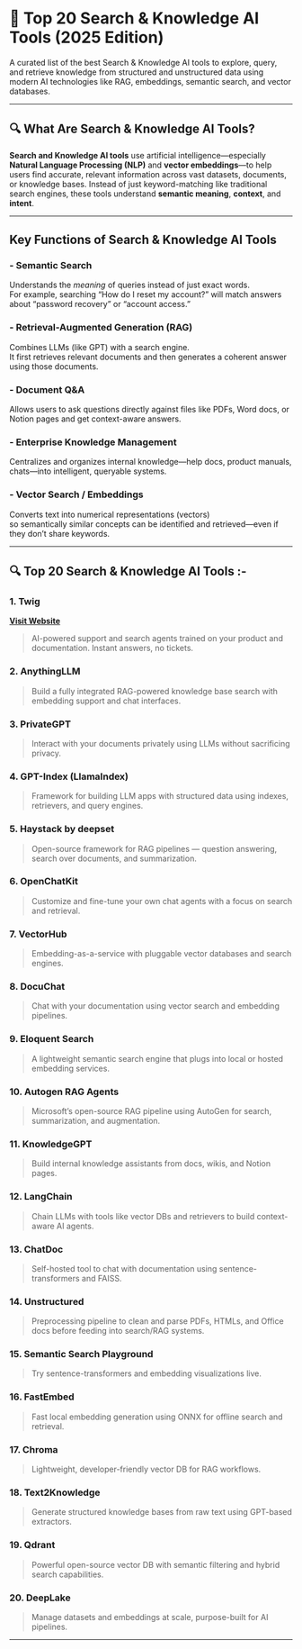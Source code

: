 # 🧠 Top 20 Search & Knowledge AI Tools (2025 Edition)

A curated list of the best Search & Knowledge AI tools to explore, query, and retrieve knowledge from structured and unstructured data using modern AI technologies like RAG, embeddings, semantic search, and vector databases.

---
## 🔍 What Are Search & Knowledge AI Tools?

**Search and Knowledge AI tools** use artificial intelligence—especially **Natural Language Processing (NLP)** and **vector embeddings**—to help users find accurate, relevant information across vast datasets, documents, or knowledge bases. Instead of just keyword-matching like traditional search engines, these tools understand **semantic meaning**, **context**, and **intent**.

---

##  Key Functions of Search & Knowledge AI Tools

### - Semantic Search
Understands the *meaning* of queries instead of just exact words.  
For example, searching “How do I reset my account?” will match answers about “password recovery” or “account access.”

### - Retrieval-Augmented Generation (RAG)
Combines LLMs (like GPT) with a search engine.  
It first retrieves relevant documents and then generates a coherent answer using those documents.

### - Document Q&A
Allows users to ask questions directly against files like PDFs, Word docs, or Notion pages and get context-aware answers.

### - Enterprise Knowledge Management
Centralizes and organizes internal knowledge—help docs, product manuals, chats—into intelligent, queryable systems.

### - Vector Search / Embeddings
Converts text into numerical representations (vectors)  
so semantically similar concepts can be identified and retrieved—even if they don’t share keywords.

---

## 🔍 Top 20 Search & Knowledge AI Tools :-

### 1. **Twig**
**[Visit Website](https://twig.so)**  
> AI-powered support and search agents trained on your product and documentation. Instant answers, no tickets.
  

### 2. **AnythingLLM**
> Build a fully integrated RAG-powered knowledge base search with embedding support and chat interfaces.

### 3. **PrivateGPT**
> Interact with your documents privately using LLMs without sacrificing privacy.

### 4. **GPT-Index (LlamaIndex)**
> Framework for building LLM apps with structured data using indexes, retrievers, and query engines.

### 5. **Haystack by deepset**
> Open-source framework for RAG pipelines — question answering, search over documents, and summarization.

### 6. **OpenChatKit**
> Customize and fine-tune your own chat agents with a focus on search and retrieval.

### 7. **VectorHub**
> Embedding-as-a-service with pluggable vector databases and search engines.

### 8. **DocuChat**
> Chat with your documentation using vector search and embedding pipelines.

### 9. **Eloquent Search**
> A lightweight semantic search engine that plugs into local or hosted embedding services.

### 10. **Autogen RAG Agents**
> Microsoft’s open-source RAG pipeline using AutoGen for search, summarization, and augmentation.

### 11. **KnowledgeGPT**
> Build internal knowledge assistants from docs, wikis, and Notion pages.

### 12. **LangChain**
> Chain LLMs with tools like vector DBs and retrievers to build context-aware AI agents.

### 13. **ChatDoc**
> Self-hosted tool to chat with documentation using sentence-transformers and FAISS.

### 14. **Unstructured**
> Preprocessing pipeline to clean and parse PDFs, HTMLs, and Office docs before feeding into search/RAG systems.

### 15. **Semantic Search Playground**
> Try sentence-transformers and embedding visualizations live.

### 16. **FastEmbed**
> Fast local embedding generation using ONNX for offline search and retrieval.

### 17. **Chroma**
> Lightweight, developer-friendly vector DB for RAG workflows.

### 18. **Text2Knowledge**
> Generate structured knowledge bases from raw text using GPT-based extractors.

### 19. **Qdrant**
> Powerful open-source vector DB with semantic filtering and hybrid search capabilities.

### 20. **DeepLake**
> Manage datasets and embeddings at scale, purpose-built for AI pipelines.

---
